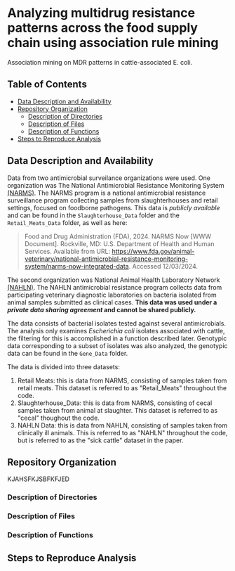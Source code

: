 # Analyzing multidrug resistance patterns across the food supply chain using association rule mining
Association mining on MDR patterns in cattle-associated E. coli.

## Table of Contents
- [Data Description and Availability](#data-description-and-availability)
- [Repository Organization](#repository-organization)
    - [Description of Directories](#description-of-directories)
    - [Description of Files](#description-of-files)
    - [Description of Functions](#description-of-functions)
- [Steps to Reproduce Analysis](#steps-to-reproduce-analysis)

## Data Description and Availability
Data from two antimicrobial surveilance organizations were used. One organization was The National Antimicrobial Resistance Monitoring System [(NARMS)](https://www.fda.gov/media/79976/download?attachment). The NARMS program is a national antimicrobial resistance surveillance program collecting samples from slaughterhouses and retail settings, focused on foodborne pathogens. This data is *publicly available* and can be found in the ```Slaughterhouse_Data``` folder and the ```Retail_Meats_Data``` folder, as well as here:

>Food and Drug Administration (FDA), 2024. NARMS Now [WWW Document]. Rockville, MD: U.S. Department of Health and Human Services. Available from URL: https://www.fda.gov/animal-veterinary/national-antimicrobial-resistance-monitoring-system/narms-now-integrated-data. Accessed 12/03/2024.

The second organization was National Animal Health Laboratory Network [(NAHLN)](https://www.aphis.usda.gov/sites/default/files/2020_APHIS_AMR_PilotProject_EOY_Report.pdf). The NAHLN antimicrobial resistance program collects data from participating veterinary diagnostic laboratories on bacteria isolated from animal samples submitted as clinical cases. __This data was used under a *private data sharing agreement* and cannot be shared publicly.__

The data consists of bacterial isolates tested against several antimicrobials. The analysis only examines *Escherichia coli* isolates associated with cattle, the filtering for this is accomplished in a function described later. Genotypic data corresponding to a subset of isolates was also analyzed, the genotypic data can be found in the ```Gene_Data``` folder.

The data is divided into three datasets:
1. Retail Meats: this is data from NARMS, consisting of samples taken from retail meats. This dataset is referred to as "Retail_Meats" throughout the code.
2. Slaughterhouse_Data: this is data from NARMS, consisting of cecal samples taken from animal at slaughter. This dataset is referred to as "cecal" thoughout the code.
3. NAHLN Data: this is data from NAHLN, consisting of samples taken from clinically ill animals. This is referred to as "NAHLN" throughout the code, but is referred to as the "sick cattle" dataset in the paper.



## Repository Organization
KJAHSFKJSBFKFJED

### Description of Directories
### Description of Files
### Description of Functions


## Steps to Reproduce Analysis